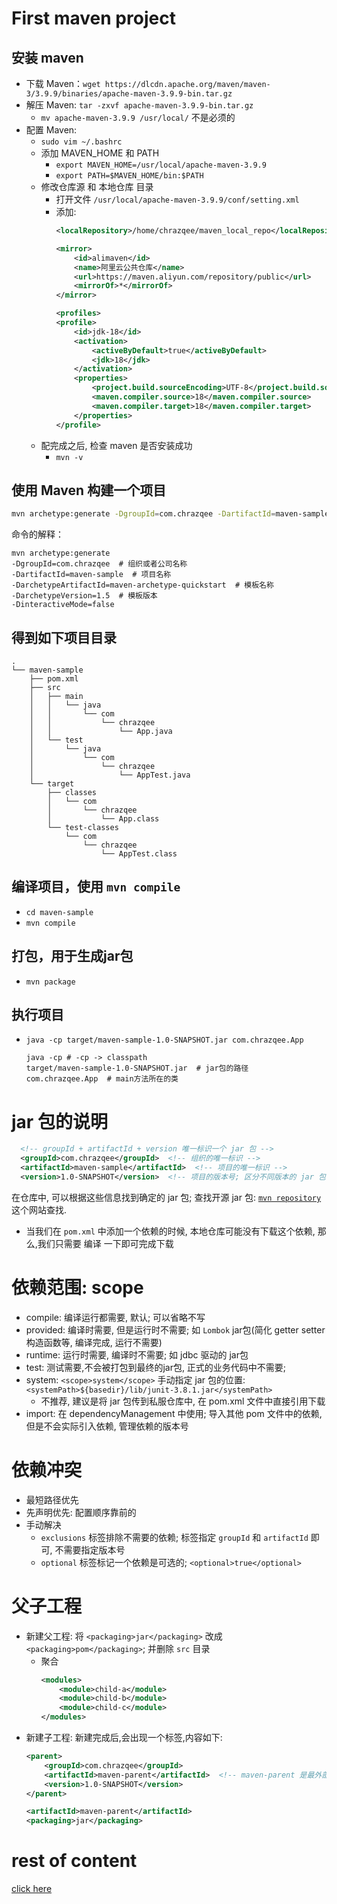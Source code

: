 # First maven project
## 安装 maven
- 下载 Maven：`wget https://dlcdn.apache.org/maven/maven-3/3.9.9/binaries/apache-maven-3.9.9-bin.tar.gz` 
- 解压 Maven: `tar -zxvf apache-maven-3.9.9-bin.tar.gz`
    - `mv apache-maven-3.9.9 /usr/local/` 不是必须的
- 配置 Maven: 
    - `sudo vim ~/.bashrc`
    - 添加 MAVEN_HOME 和 PATH
        - `export MAVEN_HOME=/usr/local/apache-maven-3.9.9`
        - `export PATH=$MAVEN_HOME/bin:$PATH`
    - 修改仓库源 和 本地仓库 目录
        - 打开文件 `/usr/local/apache-maven-3.9.9/conf/setting.xml`
        - 添加:
            ```xml
            <localRepository>/home/chrazqee/maven_local_repo</localRepository>

            <mirror>
                <id>alimaven</id>
                <name>阿里云公共仓库</name>
                <url>https://maven.aliyun.com/repository/public</url>
                <mirrorOf>*</mirrorOf>
            </mirror>

            <profiles>
            <profile>
                <id>jdk-18</id>
                <activation>
                    <activeByDefault>true</activeByDefault>
                    <jdk>18</jdk>
                </activation>
                <properties>
                    <project.build.sourceEncoding>UTF-8</project.build.sourceEncoding>
                    <maven.compiler.source>18</maven.compiler.source>
                    <maven.compiler.target>18</maven.compiler.target>
                </properties>
            </profile>
            ```
    - 配完成之后, 检查 maven 是否安装成功
        - `mvn -v`
## 使用 Maven 构建一个项目
```bash
mvn archetype:generate -DgroupId=com.chrazqee -DartifactId=maven-sample -DarchetypeArtifactId=maven-archetype-quickstart -DarchetypeVersion=1.5 -DinteractiveMode=false
```
命令的解释：
```text 
mvn archetype:generate 
-DgroupId=com.chrazqee  # 组织或者公司名称
-DartifactId=maven-sample  # 项目名称
-DarchetypeArtifactId=maven-archetype-quickstart  # 模板名称
-DarchetypeVersion=1.5  # 模板版本
-DinteractiveMode=false 
```
## 得到如下项目目录
```
.
└── maven-sample
    ├── pom.xml
    ├── src
    │   ├── main
    │   │   └── java
    │   │       └── com
    │   │           └── chrazqee
    │   │               └── App.java
    │   └── test
    │       └── java
    │           └── com
    │               └── chrazqee
    │                   └── AppTest.java
    └── target
        ├── classes
        │   └── com
        │       └── chrazqee
        │           └── App.class
        └── test-classes
            └── com
                └── chrazqee
                    └── AppTest.class
```
## 编译项目，使用 `mvn compile`
- `cd maven-sample`
- `mvn compile`

## 打包，用于生成jar包
- `mvn package`

## 执行项目
- `java -cp target/maven-sample-1.0-SNAPSHOT.jar com.chrazqee.App`
    ```text
    java -cp # -cp -> classpath
    target/maven-sample-1.0-SNAPSHOT.jar  # jar包的路径
    com.chrazqee.App  # main方法所在的类
    ```
# jar 包的说明
```xml
  <!-- groupId + artifactId + version 唯一标识一个 jar 包 -->
  <groupId>com.chrazqee</groupId>  <!-- 组织的唯一标识 -->
  <artifactId>maven-sample</artifactId>  <!-- 项目的唯一标识 -->
  <version>1.0-SNAPSHOT</version>  <!-- 项目的版本号; 区分不同版本的 jar 包; 分为 snapshot 快照版 和 release 正式版 -->
```
在仓库中, 可以根据这些信息找到确定的 jar 包;
查找开源 jar 包: [`mvn repository`](https://mvnrepository.com/) 这个网站查找.

- 当我们在 `pom.xml` 中添加一个依赖的时候, 本地仓库可能没有下载这个依赖, 那么,我们只需要 编译 一下即可完成下载

# 依赖范围: scope
- compile: 编译运行都需要, 默认; 可以省略不写
- provided: 编译时需要, 但是运行时不需要; 如 `Lombok` jar包(简化 getter setter 构造函数等, 编译完成, 运行不需要)
- runtime: 运行时需要, 编译时不需要; 如 jdbc 驱动的 jar包
- test: 测试需要,不会被打包到最终的jar包, 正式的业务代码中不需要;
- system: `<scope>system</scope>` 手动指定 jar 包的位置: `<systemPath>${basedir}/lib/junit-3.8.1.jar</systemPath>`
    - 不推荐, 建议是将 jar 包传到私服仓库中, 在 pom.xml 文件中直接引用下载
- import: 在 dependencyManagement 中使用; 导入其他 pom 文件中的依赖, 但是不会实际引入依赖, 管理依赖的版本号

# 依赖冲突
- 最短路径优先
- 先声明优先: 配置顺序靠前的
- 手动解决
    - `exclusions` 标签排除不需要的依赖; 标签指定 `groupId` 和 `artifactId` 即可, 不需要指定版本号
    - `optional` 标签标记一个依赖是可选的; `<optional>true</optional>`

# 父子工程
- 新建父工程: 将 `<packaging>jar</packaging>` 改成 `<packaging>pom</packaging>`; 并删除 `src` 目录
    - 聚合
        ```xml
        <modules>
            <module>child-a</module>
            <module>child-b</module>
            <module>child-c</module>
        </modules>
        ```
- 新建子工程: 新建完成后,会出现一个标签,内容如下:
    ```xml
    <parent>
        <groupId>com.chrazqee</groupId>
        <artifactId>maven-parent</artifactId>  <!-- maven-parent 是最外部的父工程的工程名 -->
        <version>1.0-SNAPSHOT</version>
    </parent>

    <artifactId>maven-parent</artifactId>
    <packaging>jar</packaging>
    ```
# rest of content 
[click here](https://www.bilibili.com/video/BV1uApMeWErY?p=15&spm_id_from=pageDriver&vd_source=7aee4268dd89ef3eadf3db06a3a58c38)
